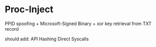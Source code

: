 # Proc-Inject
PPID spoofing + Microsoft-Signed Binary + xor key retrieval from TXT record

should add:
  API Hashing
  Direct Syscalls
  
